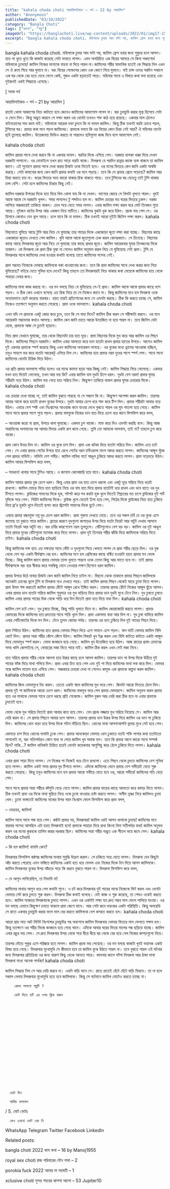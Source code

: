 ```yaml
---
title: "kahala choda choti আয়ামিলাইজড – পর্ব – 22 by আয়ামিল"
author: "Anonymous"
publishedDate: "03/10/2022"
category: "Bangla Choti"
tags: ["বাংলা", "গল্প"]
imageUrl: "https://banglachoti.live/wp-content/uploads/2022/01/img17-150x150.jpeg"
excerpt: "bangla kahala choda choti. মহিলাকে চুদার আধ ঘন্টা পর, জামিল ফ্রেস হবার জন্য পুকুরে চলে আসল। হাত পা ধুতে ধুতে কি কান্ডটা করেছে সেটা ভাবতে লাগল। এমন অপরিচিত এক বিয়ের আসরে সে কিনা পঞ্চাশোর্ধ মহিলাকে চুদ..."
---
```


bangla kahala choda choti. মহিলাকে চুদার আধ ঘন্টা পর, জামিল ফ্রেস হবার জন্য পুকুরে চলে আসল। হাত পা ধুতে ধুতে কি কান্ডটা করেছে সেটা ভাবতে লাগল। এমন অপরিচিত এক বিয়ের আসরে সে কিনা পঞ্চাশোর্ধ মহিলাকে চুদেছে! জামিল নিজের ভাগ্যকে বাহবা না দিয়ে পারল না।জামিলের শরীর স্বাভাবিক হতেই কে সিদ্ধান্ত নিল এখন সে ঐ রুমে গিয়ে আর ঘুমাবে না। বরং বিয়ের পেন্ডেলের কোন এক কোণে গিয়ে ঘুমাবে। বাই চান্স ওদের পরদিন সকালে এক ঘর থেকে বের হতে দেখে ফেলে কেউ, গুজব একটা ছড়াতেই পারে। মহিলার সাথে এ বিষয়ে কথা বলা হয়েছে এবং দুইজনই একই সিদ্ধান্তে এসেছে।


[
সমস্ত পর্ব


আয়ামিলাইজড – পর্ব – 21 by আয়ামিল
]


রাতটা খোলা আকাশের নিচে কাটাতে হবে জেনেও জামিলের আফসোস লাগল না। বরং চুদাচুদি করার মূল্য হিসেবে সেটা ও মেনে নিল। কিন্তু অদ্ভুত কারনে সে লক্ষ্য করল ওর ধোনটা তখনও শক্ত কাঠ হয়ে রয়েছে। একবার মাল ঠেলেও বাইনচোদের সাধ কমে নাই। মহিলাকে আরেক দফা চুদবে কি না ভাবল জামিল। কিন্তু ঠিক তখনই ঘরটা চোখে পড়ল, টুসিদের ঘর। প্রভার কথা মনে পড়ল জামিলের। প্রভাকে বলবে কি ওর বিয়ের কোন চিন্তা নেই আর? ঐ মহিলার ন্যাংটা ছবি তুলেছে জামিল। উত্তেজনায় ভিডিও করতে না পারলেও ছবিগুলো কাজ দিবে বলে আফসোস নেই।


kahala choda choti


জামিল প্রভার সাথে দেখা করবে কি না একবার ভাবল। ঘরটার দিকে এগিয়ে গেল। দরজায় হালকা ধাক্কা দিয়ে দেখল দরজাটা লাগানো। ওর মোবাইলে তখন রাত সাড়ে বারটা বাজে। দিলরুবা যে পরদিন রান্নার কাজে ব্যস্ত থাকবে তা জামিল জানে। এই সুযোগে প্রভার সাথে দেখা করার রিস্কটা ওকে নিতেই হবে। ওর মনের ভিতরে কেন জানি একটা অস্বস্তি করছে। সেটা কমানোর জন্য কেন জানি প্রভার কথাই ওর মনে পড়ছে। তবে কি সে প্রভার প্রেমে পড়েছে? জামিল আর চিন্তা করতে চায় না। ঘরের ভিতরে অন্য কারো থাকার রিস্ক থাকতে পারে। তবে টুসিদের ঘর যেহেতু তাই টুসি থাকার চান্স বেশি। সেটা হলে জামিলের চিন্তার কিছু নেই।


জামিল দরজার উপরের দিকে হাত দিয়ে খিল খোলা যায় কি না দেখল। ভাগ্যের জোরে সে খিলটা খুলতে পারল। খুবই আস্তে আস্তে সে দরজাটা খুলল। সময় লাগলেও টু শব্দটাও হল না। জামিল চোরের মত ঘরের ভিতরে ঢুকল। দরজা লাগিয়ে অন্ধকারেই তাকিয়ে থাকল। চোখ সয়ে যেতে সময় লাগল। এবার জামিল লক্ষ্য করল ঘরে মোট তিনজন শুয়ে আছে। দুইজন খাটের উপর আর একজন নিচে মাটিতে। জামিলের বুকটা ধুক করে উঠল। প্রচন্ড ভয় পেল সে। ওর হিসাবে কোথাও যেন ভুল আছে। চলে যাবে কি না ভাবল। ঠিক তখনই আরো দুইটা জিনিস লক্ষ্য করল। kahala choda choti


বিছানাতে ঘুমিয়ে আছে টুসি আর নিচে যে ঘুমাচ্ছে তার পায়ের দিকে একজোড়া জুতা লক্ষ্য করা যাচ্ছে। বিছানার কাছে একজোড়া জুতাও দেখতে পেল জামিল। খুবি আস্তে আস্তে জুতাগুলো চেক করল কোনরকমে। সে চিনেছে। বিছানার কাছে আছে দিলরুবার জুতা আর নিচে যে ঘুমাচ্ছে তার কাছে প্রভার জুতা। জামিল আরেকবার ঘুমন্ত তিনজনের দিকে তাকাল। কে দিলরুবা কে প্রভা ঠিক বুঝা না গেলেও জামিল অনুমান করল নিচে যে ঘুমিয়েছে সেই প্রভা। টুসি যে দিলরুবার সাথে জামিলের দেখা হওয়ার কথাটা বলেছে তাতে জামিলের সন্দেহ নেই।












প্রভা সম্ভবত নিজেকে দোষছে জামিলকে বকা খাওয়ানোর জন্য। তবে কি প্রভা জামিলের সাথে দেখা করার জন্য নিচে ঘুমিয়েছে? বাইরে যেতে সুবিধা হবে দেখে? কিন্তু তাহলে তো দিলরুবারই নিচে থাকার কথা মেয়েকে জামিলের হাত থেকে পাহাড়া দেবার জন্য।


জামিলের মাথা কাজ করছে না। ওর মন বলছে নিচে যে ঘুমিয়েছে সে-ই প্রভা। জামিল আস্তে আস্তে প্রভার কাছে বসে পড়ল। ও ঠিক কেন এখানে বসেছে এত রিস্ক নিয়ে তা সে নিজেও জানে না। কিন্তু জামিলের মনে হল দিলরুবা ওকে অন্যায়ভাবে ছোট করেছে বারবার। হয়ত তারই প্রতিশোধের জন্য সে এমনটা করছে। ঠিক কি করতে চাচ্ছে সে, জামিল নিজেও ততক্ষণে অনুমান করতে পেরেছে। প্রভা ওকে ভালবাসে। kahala choda choti


এখন যদি সে প্রভাকে একটু জোর করে চুদে, তবে কি সে বাধা দিবে? জামিল ঠিক করল সে পরীক্ষাটা করবে। ওর মনে আরেকটা সম্ভাবনার কথাও আসছে। জামিল কেন জানি তাতে আরো উত্তেজিত না হয়ে পারল না। তবে জিনিস যেটা হোক, প্রভাকে আজ সে চুদেই ছাড়বে।


নিচে প্রভা যেখানে ঘুমাচ্ছে, তার থেকে বিছানাটা চার হাত দূরে। প্রভা বিছানার দিকে মুখ করে আর জামিল ওর পিছন দিকে। জামিলের পিছনে দরজাটা। জামিল এবার আলতো করে ডান হাতটা রাখল প্রভার হাতের উপরে। আগেও জামিল দুই একবার প্রভাকে স্পর্শ করেছে কিন্তু এখন জামিলের অন্যরকম লাগছে। ওর বুকের মধ্যে ড্রামের আওয়াজ হচ্ছিল, তবুও সাহসে ভর করে হাতটা আরেকটু এগিয়ে দিল সে। জামিলের হাত প্রভার নরম দুধের পাশে স্পর্শ পেল। সাথে সাথে জামিলের ধোনটা চিরিক দিয়ে উঠল।


ওর প্রতি প্রভার ভালবাসা পবিত্র হলেও ওর মাঝে কামনা ছাড়া আর কিচ্ছু নেই। জামিল সিদ্ধান্ত নিয়ে ফেলেছে। একবার যখন হাত দিয়েই ফেলেছে, তখন আর ভয় কি? এবার জামিল বাম দুধটা চিপে ধরল। দুধটা বেশ নরম! প্রভার ঘুমন্ত শরীরটা নড়ে উঠল। জামিল ভয় পেয়ে হাত সরিয়ে নিল। কিছুক্ষণ তাকিয়ে থাকল প্রভার ঘুমন্ত চেহারার দিকে। kahala choda choti


ওর চেহারা দেখা যাচ্ছে না, তাই জামিল বুঝতে পারছে না সে সজাগ কি না। কিছুক্ষণ অপেক্ষা করল জামিল। তারপর আবার আস্তে করে হাতটা রাখল বুকের উপরে। দুধটা আবার চেপে ধরে শক্ত করে টিপ দিল। প্রভার শরীরটা আবার নড়ে উঠল। এবারে বেশ স্পষ্ট এবং নিঃশ্বাসের আওয়াজ কমে যাওয়া দেখে বুঝতে পারল ওর ঘুম পাতলা হয়ে গেছে। জামিল সাথে সাথে প্রভার পাশে শুয়ে পড়ল। প্রভার বামবুকে নিজের ডান হাত দিয়ে চেপে ধরে কানে ফিসফিস করে বলল,


– আওয়াজ করো না প্রভা, উপরে খালা ঘুমাচ্ছে। একদম চুপ থাকো। মাফ করে দিও এমনটা করছি বলে। কিন্তু আজ সারাদিনের অপমানের পর আমার ভিতর একটা রাগ জমে গেছে। তুমি তো আমাকে ভালবাস, তাই না? তাহলে চুপ করে থাকো।


প্রভা কোন উত্তর দিল না। জামিল ওর বুকে চাপ দিল। প্রভা এক ঝটকা দিয়ে হাতটা সরিয়ে দিল। জামিল এতে চটে গেল। সে এবার প্রভার পেটের উপরে হাত রেখে পেটের নরম চর্বিওয়ালা মাংস আদর করতে লাগল। জামিলের আঙ্গুল খুঁজে পেল প্রভার নাভিটা। নাভিটা বেশ গভীর। জামিল নাভির গর্তে আঙুল ঢুকিয়ে আদর করতে লাগল। প্রভা নড়েচড়ে উঠল। জামিল আবার ফিসফিস করে বলল,


– সাবধান! খালার সাথে টুসিও আছে। ও জাগলে কেলেঙ্কারি হয়ে যাবে। kahala choda choti


জামিল আবার প্রভার বুক চেপে ধরল। কিন্তু এবার প্রভা ওর হাত চেপে ধরলো এবং একটু দূরে সরিয়ে নিয়ে ধরেই রাখলো। জামিল মোচড় দিয়ে হাত ছাড়িয়ে নিয়ে ওর বাম হাত দিয়ে প্রভার হাতটাই ধরে রাখল এবং ডান হাতে ওর দুধ টিপতে লাগল। ব্লাউজের সামনের দিকে হুক, পটপট করে সব কয়টা হুক খুলে দিতেই স্প্রিংয়ের মত চাপে ব্লাউজের দুই পার্ট দুদিকে সরে গেল। পিঠটা জামিলের দিকে। ব্লাউজ খুলে যেতেই ঢিলা হয়ে গেল, পিঠের দিকে ব্লাউজের নিচে হাত ঢুকিয়ে দিয়ে ব্রা’র হুকটা খুলে দিতেই ছপাং করে স্ট্র্যাপটা সামনের দিকে ছুটে গেল।


এবারে প্রভার বন্ধনমুক্ত নগ্ন দুধ চেপে ধরল জামিল। প্রভা শুকনা দেখতে মেয়ে। তবে ওর সকল চর্বি যে ওর বুকে এসে জমেছে তা বুঝতে পারে জামিল। ব্রায়ের কারণে দুধগুলো কাপড়ের উপর দিয়ে যতটা নিরেট আর অটুট দেখায় আসলে ততটা নিরেট আর অটুট নয়। বরং চর্বির কারণেবেশ নরম তুলতুলে। বোঁটাগুলোও বেশ বড় বড়। জামিল ওর দুই আঙুল দিয়ে প্রভার দুধের বোঁটাগুলো ম্যাসাজ করে দিতে লাগল। প্রভা দুই তিনবার শরীর ঝাঁকি দিয়ে জামিলকে সরিয়ে দিতে চাইল। kahala choda choti


কিন্তু জামিলের দক্ষ হাত এত দক্ষতার সাথে বোঁটা ও দুধগুলো সিয়ে খেলতে লাগল যে প্রভা শরীর ছেড়ে দিল। ওর বুক থেকে বেশ বড় একটা দীর্ঘশ্বাস বের হল। জামিলের মনে হল প্রেমিকের কাছে ধর্ষিত হওয়াটা হয়ত প্রভার মন ভেঙ্গে দিচ্ছে। কিন্তু জামিল জানে প্রভার ভোদার তালা খুলতে পারলে ওকে তেমন কিছু আর ভাতে হবে না। তাই প্রভার দীর্ঘশ্বাসকে বরং হার স্বীকার করে সবকিছু মেনে নেওয়ার লক্ষণ হিসেবে ধরল জামিল।


প্রভার উপরে উঠে যাবার রিস্কটা কেন জানি জামিল নিতে চাইল না। বিছানা থেকে তাকালে প্রভার পিছনে জামিলকে অনেকটা চোখের ভুলে টুসি বা দিলরুবা নাও দেখতে পারে। তাই জামিল প্রভার পিছন থেকেই ঘাড়ে চুমো দিতে লাগল। প্রভা উমম শব্দ করতেই জামিল প্রভার ঠোঁটে আঙ্গুল রেখে ইঙ্গিত করল। তারপর প্রভার ঠোঁটে নিজের আঙ্গুল ছুঁয়ে আসল। এবার প্রভার ডান হাতটা সরিয়ে জামিল শুধুমাত্র ওর মুখ বাড়িয়ে দিয়ে প্রভার ডান দুধটা মুখে টেনে নিল। দুধ চুষতে চুষতে জামিল এবার প্রভার পায়ের দিক থেকে শাড়ি ধরে টান দিতেই প্রভা হাত দিয়ে বাধা দিল। kahala choda choti


জামিল বেশ চটে গেল। দুধ চুষতে দিচ্ছে, কিন্তু শাড়ি খুলতে দিবে না। জামিল জোরাজোরি করতে লাগল। প্রভার কোমরের দিকে জামিলের হাত দ্রুততার সাথে শাড়ি খুলে দিল। প্রভা একসময় বাধা আর দিল না। দুধ চুষা থামিয়ে জামিল এবার পেটিকোটের দিকে মন দিল। টেনে তুলল কোমর পর্যন্ত। তারপর ওর হাত ঢুকিয়ে দিল দুই পায়ের পিছন দিয়ে।


প্রভা শিউরে উঠল। জামিলের হাত প্রভার ভোদার পিছন দিয়ে এসে সামনে এসে পড়ল। বাল ভর্তি ভোদায় জামিল বিলি কেটে দিল। প্রভার সারা শরীর কেঁপে কেঁপে উঠল। জামিল বিষয়ট খুব ইঞ্জ করল এবং বিলি কাটতে কাটতে একটা আঙ্গুল দিয়ে ভোদামুখ স্পর্শ করল। ভোদা জবজবে হয়ে গেছে। জামিল খুব উত্তেজিত হয়ে উঠল। আজ রাতের প্রথম চোদনের সময় খালি কোপাইছে সে, ফোরপ্লের মজা নিতে পারে নাই। জামিল ঠিক করল এখন সেই মজা নিবে।


হাত সরিয়ে প্রভার শরীর থেকে আলগা হয়ে উরুর কাছে চলে আসল জামিল। তারপর ডান পা উপর দিকে উঠিয়ে দুই পায়ের ফাঁক দিয়ে মাথা গলিয়ে দিল। প্রভা এবার চিত হয়ে গেল এবং দুই পা দিয়ে জামিলের মাথা লক করে দিল। ভোদার গন্ধে জামিল মাতাল হয়ে এগিয়ে গেল। অন্ধকারে চেহারা দেখা না গেলেও কামুক এক প্রভাকে কল্পনা করল জামিল। kahala choda choti


জামিলের জিভ ভোদামুখে টাচ করল। তেতো একটা স্বাদে জামিলের মুখ ভরে গেল। জিভটা আরো ভিতরে ঠেলে দিল। প্রভার দুই পা জামিলকে আরো চেপে ধরল। জামিলের নাকমুখ ভরে গেল প্রভার ভোদারসে। জামিল অনুভব করল প্রভার হাত ওর মাথাকে ভোদার সাথে চেপে ধরছে প্রতি সেকেন্ডে। জামিল বুঝল আর দেরি করা ঠিক হবে না এবার প্রভাকে চুদতেই হবে।


ভোদা থেকে মুখ সরিয়ে নিতেই প্রভা আবার কাত হয়ে গেল। যেন প্রচন্ড লজ্জায় মুখ সরিয়ে নিয়েছে সে। জামিল আর দেরি করল না। সে প্রভার পিছনে আবার চলে আসল। তারপর প্রভার ডান উরুর উপর দিয়ে জামিল ওর ডান পা ঢুকিয়ে দিল। জামিলের ধোন খাড়া হয়ে উপর দিকে সটান দাঁড়িয়ে ছিল। ধোনের মাথা আপনাআপনি ভুদার মুখে সেট হয়ে গেল।


কোমড়ে চাপ দিয়ে ধোনের মাথাটা ঢুকে গেল। প্রভার আনকোড়া ভোদায় ধোন ঢুকাতে যতটা শক্তি লাগার কথা ততটাতো লাগলোই না, বরং সতিপর্দারও কোন বাধা না পেয়ে জামিল খুব অবাক হল। তবে কি প্রভার আগে কারো সাথে সম্পর্ক ছিল? নাকি…? জামিল খানিকটা চিন্তিত হয়েই ধোনটা কয়েকবার আগুপিছু করে ঠেলে ঢুকিয়ে দিতে লাগল। kahala choda choti


এবার প্রভা সাড়া দিতে লাগল। সে নিজের পা নিজেই ধরে টেনে রাখলো। এতে পিছন থেকে চুদতে জামিলের বেশ সুবিধা হতে লাগল। জামিল একই সময় প্রভার দুধ টিপতে লাগল। এদিকে জামিলের ধোনে প্রভার বেশ গভীরেই যেতে শুরু করতে পেরেছে। কিন্তু তবুও জামিলের মনে হল প্রভার আরো গভীরে যেতে হবে ওর, আরো গভীরে! জামিলের গতি বেড়ে গেল।


সাথে সাথে প্রভার সারা শরীরে কাঁপুনি বেড়ে যেতে লাগল। জামিল প্রভার ঘাড়ের কাছে আলতো করে কামড় দিতে লাগল। ঠিক তখনই প্রভা ওর দিকে মাথা ঘুরিয়ে নিয়ে ওকে চুমো খাওয়ার চেষ্টা করতে লাগল। অসীম তৃষ্ণা নিয়ে জামিলও চুমো খেল। চুমো ভাঙ্গতেই জামিলের নাকের উপর গরম নিঃশ্বাস ফেলে ফিসফিস করে প্রভা বলল,


– ওহহহহ, জামিল!


জামিল সাথে সাথে পজ হয়ে গেল। কন্ঠটা প্রভার নয়, দিলরুবার! জামিল ওরই আপন খালাকে চুদছে! জামিলের মনে বারবার সন্দেহ আসছিল এটা হয়ত দিলরুবাই হবে! প্রভাকে পাহাড়া দিয়ে রাখা কিংবা বিনা সতীপর্দার বাধা! জামিল অনুভব করল ওর মনের কুরবকে তালিম করার দরকার ছিল। জামিলের সারা শরীর অদ্ভুত এক শীতল ভয়ে জমে গেল। kahala choda choti


– কি হল জামিল! থামলি কেন?


দিলরুবার ফিসফিস কন্ঠস্বর জামিলের মাথায় সুবুদ্ধি উদ্রেগ করাল। সে চকিতে সরে যেতে লাগল। দিলরুবা যেন কিছুটা আঁচ করতে পেরেছে এমন ভঙ্গিতে জামিলের একটা হাত ধরে ফেলল এবং নিজের দিকে টান দিয়ে আনল জামিলকে। জামিল দিলরুবার বুকের উপর আঁচড়ে পড়ে কি করবে বুঝতে পারল না। দিলরুবা ফিসফিস করে বলল,


– যে আগুন লাগিয়েছিস, তা নিভাবি না!


জামিলের মাথায় আগুন ধরে গেল কথাটা শুনে। ও চট করে দিলরুবার দুই পায়ের মাঝে নিজেকে ফিট করল এবং ধোনটা ভোদায় সেট করে চুদতে শুরু করল। দিলরুবা ঠিক কথাই বলেছে। যেই কাজ ও শুরু করেছে, তা শেষও ওকেই করতে হবে। জামিল সজোরে দিলরুবাকে চুদতে লাগল। এখন ওর একটাই লক্ষ্য যত দ্রুত সম্ভব মাল ফেলে পালিয়ে যাওয়া। ওর মন বলছে এভাবে কিছুক্ষণ চলতে থাকলে প্রভা জেগে যাবে। আর সেটা জবে ভয়ংকর একটা পরিস্থিতি। কিন্তু অলরেডি সে রাতে একবার চুদাচুদি করার ফলে মাল বের করতে জামিলকে বেশ কসরত করতে হল। kahala choda choti


আরো প্রায় সাত আট মিনিট নিঃশব্দের চুদাচুদির পর অবশেষে জামিল দিলরুবার ভোদার ভিতরে মাল ফেলতে সক্ষম হল। কিন্তু ততক্ষণে ওর শরীর ভিজে জবজবে হয়ে গেছে ঘামে। এদিকে আবার ঘরের ভিতর মালের গন্ধ ছড়িয়ে যাচ্ছে। জামিল এবার প্রচুর ভয় পেল। সে দ্রুত দিলরুবার উপর থেকে সরে ধীরে ধীরে ঘর থেকে বের হয়ে গেল নিজের কাপড়গুলো নিয়ে।


তারপর দৌড়ে পুকুর এসে পরিষ্কার হতে লাগল। জামিল প্রচন্ড ভয় পেয়েছে। ওর মন বলছে কাজটা খুবই ভয়ানক একটা বিষয় হয়ে গেছে। দিলরুবার মুখোমুখি সে কীভাবে হবে তা জামিল বুঝে উঠতে পারল না। তবে বুঝতে পারল এই ঘটনার জন্য দিলরুবার প্রতিক্রিয়া ওর জন্য খারাপ কিছু ডেকে আনতে পারে। কামনার জালে ফাঁসা দিলরুবা আর ঠান্ডা মাথা দিলরুবা মধ্যে অনেক পার্থক্য! kahala choda choti


জামিল সিদ্ধান্ত নিল সে আর দেরি করবে না। এখনি বাড়ি যাবে সে। রাতে রাতেই হেঁটে হেঁটে বাড়ি ফিরবে। তা না হলে সকাল বেলায় দিলরুবার মুখোমুখি হতে হবে জামিলকে। কিন্তু সে বর্তমানে জামিল মোটেও করতে চাচ্ছে না।


 
 
 
        কেমন লাগলো গল্পটি ?      
 
        ভোট দিতে হার্ট এর ওপর ক্লিক করুন      
 
 
 
 
 
 
 
 
 
 
 
 
 
 
 
 
 
 
 
 
 
      ভোট দিন    
 
      সার্বিক ফলাফল 
 / 5. মোট ভোটঃ 
 
 
      কেও এখনো ভোট দেয় নি    
 
 
 
 
WhatsApp
Telegram
Twitter
Facebook
LinkedIn




Related posts:






bangla choti 2022 কাম কথা – 16 by Manoj1955




royal sex choti রাজ পরিবারের যৌন গাথা – 2




porokia fuck 2022 আমার মা সরস্বতী – 1




xclusive choti সুন্দর শহরের ঝাপসা আলো – 53 Jupiter10
